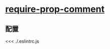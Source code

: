 
# [require-prop-comment](https://eslint.vuejs.org/rules/require-prop-comment.html)

## 配置

<<< ./.eslintrc.js
        